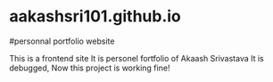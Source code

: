# aakashsri101.github.io
#personnal portfolio website 

This is a frontend site 
It is personel fortfolio of Akaash Srivastava
It is debugged, Now this project is working fine!

